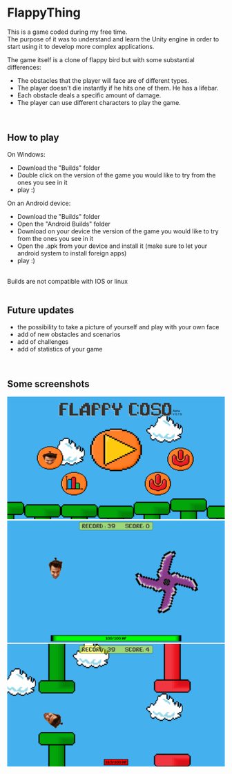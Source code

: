 # FlappyThing
This is a game coded during my free time. <br />The purpose of it was to understand and learn the Unity engine in order to start 
using it to develop more complex applications. <br />

The game itself is a clone of flappy bird but with some substantial differences:
 * The obstacles that the player will face are of different types.
 * The player doesn't die instantly if he hits one of them. He has a lifebar.
 * Each obstacle deals a specific amount of damage.
 * The player can use different characters to play the game.
 <br />
 
 ## How to play
 On Windows:
 * Download the "Builds" folder
 * Double click on the version of the game you would like to try from the ones you see in it
 * play :)
 
 On an Android device:
 * Download the "Builds" folder
 * Open the "Android Builds" folder
 * Download on your device the version of the game you would like to try from the ones you see in it
 * Open the .apk from your device and install it (make sure to let your android system to install foreign apps)
 * play :)
 <br />
 Builds are not compatible with IOS or linux 
 <br />
 <br />
 
 ## Future updates
 * the possibility to take a picture of yourself and play with your own face
 * add of new obstacles and scenarios
 * add of challenges
 * add of statistics of your game
 <br />
 
 ## Some screenshots
 ![alt text](https://github.com/MattiaMolon/FlappyThing/blob/master/screens/menu.png)
 ![alt text](https://github.com/MattiaMolon/FlappyThing/blob/master/screens/ostacolo%201.png)
 ![alt text](https://github.com/MattiaMolon/FlappyThing/blob/master/screens/ostacolo%202.png)
